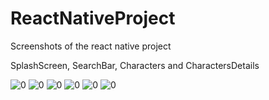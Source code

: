 # ReactNativeProject
Screenshots of the react native project

SplashScreen, SearchBar, Characters and CharactersDetails

![0](https://user-images.githubusercontent.com/81264608/158947827-f0993990-5544-464b-95d6-b8beaa1ac485.png)
![0](https://user-images.githubusercontent.com/81264608/158947847-3a276102-89b2-47b0-9a32-1542801c3646.png)
![0](https://user-images.githubusercontent.com/81264608/158947875-60c5ac29-331d-499a-9132-9718b30c1e41.png)
![0](https://user-images.githubusercontent.com/81264608/158947886-8a997181-91ed-47c8-b6dc-75b7927fcbd7.png)
![0](https://user-images.githubusercontent.com/81264608/158947911-fe2cd6d0-3055-42a3-a662-c56f623b9f96.png)
![0](https://user-images.githubusercontent.com/81264608/158947931-96968faf-3212-443c-83c2-8f8ed29f385f.png)
